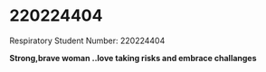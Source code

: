 # 220224404
Respiratory
Student Number: 220224404

**Strong,brave woman ..love taking risks and embrace challanges**
